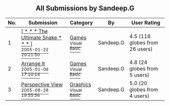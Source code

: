 ﻿<div align="center">

## All Submissions by Sandeep\.G

</div>

No.  | Submission | Category | By   | User Rating
---- | ---------- | -------- | ---- | -----------
1 | [\[ \* \* \* The Ultimate Snake \* \* \* \]<br /><sup>2005-01-22 20:21:50</sup>](https://github.com/Planet-Source-Code/sandeep-g-the-ultimate-snake__1-58604) | [Games<br /><sup>Visual Basic</sup>](../ByCategory/games__1-38.md) | Sandeep\.G | 4.5 (118 globes from 26 users)
2 | [Arrange It<br /><sup>2005-01-06 17:10:14</sup>](https://github.com/Planet-Source-Code/sandeep-g-arrange-it__1-58170) | [Games<br /><sup>Visual Basic</sup>](../ByCategory/games__1-38.md) | Sandeep\.G | 4.8 (24 globes from 5 users)
3 | [Perspective View<br /><sup>2005-08-28 19:55:56</sup>](https://github.com/Planet-Source-Code/sandeep-g-perspective-view__1-62432) | [Graphics<br /><sup>Visual Basic</sup>](../ByCategory/graphics__1-46.md) | Sandeep\.G | 5.0 (20 globes from 4 users)
